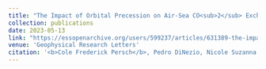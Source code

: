 ```yaml
---
title: "The Impact of Orbital Precession on Air-Sea CO<sub>2</sub> Exchange in the Southern Ocean (preprint)"
collection: publications
date: 2023-05-13
link: "https://essopenarchive.org/users/599237/articles/631389-the-impact-of-orbital-precession-on-air-sea-co-_-2-exchange-in-the-southern-ocean"
venue: 'Geophysical Research Letters'
citation: '<b>Cole Frederick Persch</b>, Pedro DiNezio, Nicole Suzanna Lovenduski'
---
```

